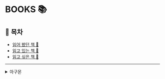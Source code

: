 # BOOKS 📚

## **💎 목차**

- [읽어 봤던 책 📕](#읽어-봤던-책-)
- [읽고 있는 책 📗](#읽고-있는-책-)
- [읽고 싶은 책 📘](#읽고-싶은-책-)

<hr />

<details>
  <summary>아구몬</summary>
  
## 읽어 봤던 책 📕

<!-- 리액트를 다루는 기술 -->
#### 리액트를 다루는 기술(개정판)

<img src='https://github.com/coding-in-the-room/book-review/raw/master/images/react.jpg' width="200px;" height="250px;" border='5' alt='리액트를 다루는 기술' />

**김민준 저 | 길벗 | 2019년 09월 24일**

[YES24 29,400원](http://www.yes24.com/Product/Goods/79260300?Acode=101)

**평점** 

⭐️⭐️⭐️

<br />

**👍**
> React.js 개발자로 유명하신 벨로퍼트님의 출간한 서적이다.<br />
> 쉬운 설명과 예제를 포함하여 이해하기 쉽다.<br />
> 벨로퍼트님 깃허브 주소에 관련 예제가 있어 추가적인 도움이 된다.<br />

**👎**
> 서적에서는 클래스 컴포넌트식으로 개발하여 아쉬웠다. (함수형 컴포넌트가 대세)<br />
> 다양한 상태관리 라이브러리가 있으나 서적에서는 리덕스를 중점으로만 알려준다.<br />

[리액트를 다루는 기술 저장소](https://github.com/velopert/learning-react)

<br />
<!-- //리액트를 다루는 기술 -->

<!-- 서비스 운영이 쉬워지는 AWS 인프라 구축 가이드 -->
#### 서비스 운영이 쉬워지는 AWS 인프라 구축 가이드

<img src='https://github.com/coding-in-the-room/book-review/raw/master/images/aws-infra.jpeg' width="200px;" height="250px;" border='5' alt='AWS 인프라 구축 가이드' />

**김담형 저 | 위키북스 | 2019년 01월 24일**

[YES24 24,300원](http://www.yes24.com/Product/Goods/68799454)

**평점** 

⭐️⭐️⭐️

<br />

**👍**
> AWS 입문자라면 추천하는 개발 서적이다.<br />
> 쉬운 설명과 예제를 포함하여 이해하기 쉽다.<br />

**👎**
> 개인적인 생각으로 AWS는 Serverless가 강력한 서비스인데 해당 내용이 없다.<br />
> RDS, DocumentDB 같은 Database 관련 내용이 없다.<br />

<br />
<!-- //서비스 운영이 쉬워지는 AWS 인프라 구축 가이드 -->

<!-- Node.js 교과서 -->
#### Node.js 교과서

<img src='https://github.com/coding-in-the-room/book-review/raw/master/images/nodejs.jpeg' width="200px;" height="250px;" border='5' alt='Node.js 교과서' />

**조현영 저 | 길벗 | 2018년 08월 01일**

[YES24 28,800원](http://www.yes24.com/Product/Goods/62597864?Acode=101)

**평점** 

⭐️⭐️⭐️⭐️

<br />

**👍**
> 개발 유튜버이신 제로초님이 출간한 서적이다.<br />
> 쉬운 설명과 예제를 포함하여 이해하기 쉽다.<br />
> SQL, NoSQL을 각각 Sequlize, mongoose로 설명해준다.<br />
> 2020년, 4월 기준으로 개정판이 출간이 예정되어 있어서 더욱 관심이 간다.<br />

**👎**
> AWS 배포 관련해서는 기본적인 내용만 다루어 심층적인 부분은 직접 구현해야한다.<br />

[Node.js 교과서 저장소](https://github.com/ZeroCho/nodejs-book)

<br />
<!-- //Node.js 교과서 -->

<!-- Do it! Vue.js 입문 -->
#### Do it! Vue.js 입문

<img src='https://github.com/coding-in-the-room/book-review/raw/master/images/vuejs.jpeg' width="200px;" height="250px;" border='5' alt='Do it Vue.js 입문' />

**장기효 저 | 이지스퍼블리싱 | 2018년 02월 05일**

[YES24 13,500원](http://www.yes24.com/Product/Goods/58206961?Acode=101)

**평점** 

⭐️⭐️⭐️⭐️

<br />

**👍**
> Vue.js 개발자로 유명하신 장기효님이 출간한 서적이다.<br />
> 쉬운 설명과 예제를 포함하여 이해하기 쉽다.<br />
> Component, Vuex, Router, axios 등 실무적인 내용이 포함되어 좋았다.<br />

**👎**
> 2018년 2월에 출간한 서적으로 Vue.js 2.5 버전으로 출간한 서적이다.<br />
> 2020년 4월 기준으로 Vue 3.0 버전이 출시한다는 얘기가 있어서 개정판이 나올지 기대해본다.<br />

[Do it! Vue.js 입문 저장소](https://github.com/joshua1988/doit-vuejs)

<br />
<!-- //Do it! Vue.js 입문 -->

**[⬆ 목차](#-목차)**

<hr />

## 읽고 있는 책 📗

<!-- 배워서 바로 쓰는 14가지 AWS 구축 패턴 -->
#### 배워서 바로 쓰는 14가지 AWS 구축 패턴

<img src='https://github.com/coding-in-the-room/book-review/raw/master/images/aws-pattern.jpeg' width="200px;" height="250px;" border='5' alt='14가지 AWS 구축 패턴' />

**가와카미 아키히사 저 / 정도현 역 | 한빛미디어 | 2020년 03월 01일**

[YES24 16,200원](http://www.yes24.com/Product/Goods/88240901?Acode=101)

**평점** 

⭐️⭐️⭐️⭐️⭐️

<br />

**👍**
> 서비스에 맞는 아키텍처 구성 및 설계 패턴, 방식을 대한 서적이다.<br />
> 입문 서적이 아닌 한층 심화된 내용으로 많은 개발자들이 생각해야하는 설계에 대한 내용으로 추천한다.<br />

**👎**
> 국내 개발자가 출간한 서적이 아닌 일본 개발자의 서적을 번역한 내용으로 다소 아쉽다.<br />

<br />
<!-- //배워서 바로 쓰는 14가지 AWS 구축 패턴 -->

**[⬆ 목차](#-목차)**

<hr />

## 읽고 싶은 책 📘

<!-- 함수형 자바스크립트 입문 2/e -->
#### 함수형 자바스크립트 입문 2/e

<img src='https://github.com/coding-in-the-room/book-review/raw/master/images/functional-javascript.jpg' width="200px;" height="250px;" border='5' alt='Functional JavaScript' />

**안토 아라빈스, 스리칸스 마치라주 저 / 이창화 역 | 에이콘출판사 | 2020년 02월 26일**

[YES24 27,000원](http://www.yes24.com/Product/Goods/88371279?Acode=101)

**평점** 

추후 기입

<br />

**👍**
> 함수형 자바스크립트 입문 서적으로 ECMAScript 8로 개념부터 라이브러리 구축까지 내용이 있다.<br />

**👎**
> 추후 기입<br />

<br />
<!-- //함수형 자바스크립트 입문 2/e -->

<!-- REFACTORING 리팩터링 2판 -->
#### REFACTORING 리팩터링 2판

<img src='https://github.com/coding-in-the-room/book-review/raw/master/images/refactoring.jpg' width="200px;" height="250px;" border='5' alt='REFACTORING 리팩터링 2판' />

**마틴 파울러 저 / 개앞맵시, 남기혁 역 | 한빛미디어 | 2020년 04월 01일**

[YES24 31,500원](http://www.yes24.com/Product/Goods/89649360?Acode=101)

**평점** 

추후 기입

<br />

**👍**
> 클린코드의 저자 마틴 파울러의 서적이다.<br />
> 자바스크립트로 개정판 출간되었다.<br />

**👎**
> 추후 기입<br />

<br />
<!-- //REFACTORING 리팩터링 2판 -->

**[⬆️ 목차](#-목차)**

</details>
